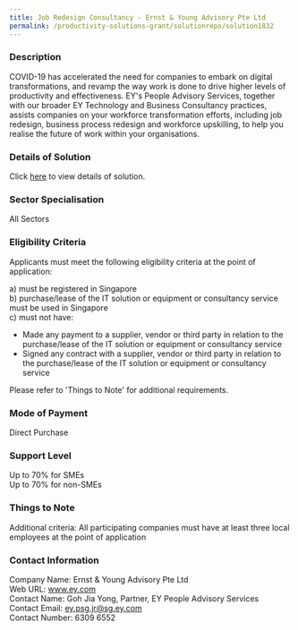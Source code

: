 ```yaml
---
title: Job Redesign Consultancy - Ernst & Young Advisory Pte Ltd
permalink: /productivity-solutions-grant/solutionrepo/solution1832
---
```


### Description

COVID-19 has accelerated the need for companies to embark on digital transformations, and revamp the way work is done to drive higher levels of productivity and effectiveness. EY's People Advisory Services, together with our broader EY Technology and Business Consultancy practices, assists companies on your workforce transformation efforts, including job redesign, business process redesign and workforce upskilling, to help you realise the future of work within your organisations.

### Details of Solution

Click <a href='https://www.gobusiness.gov.sg/images/psg/CaseStudiesbyErnst&YoungAdvisoryPteLtd.pdf' target='_blank' rel='noopener'>here</a> to view details of solution.

### Sector Specialisation

All Sectors

### Eligibility Criteria

Applicants must meet the following eligibility criteria at the point of application:

a) must be registered in Singapore <br>
b) purchase/lease of the IT solution or equipment or consultancy service must be used in Singapore <br>
c) must not have:
- Made any payment to a supplier, vendor or third party in relation to the purchase/lease of the IT solution or equipment or consultancy service
- Signed any contract with a supplier, vendor or third party in relation to the purchase/lease of the IT solution or equipment or consultancy service

Please refer to 'Things to Note' for additional requirements.

### Mode of Payment
Direct Purchase

### Support Level
Up to 70% for SMEs <br>
Up to 70% for non-SMEs

### Things to Note
Additional criteria: All participating companies must have at least three local employees at the point of application

### Contact Information
Company Name: Ernst & Young Advisory Pte Ltd <br>Web URL: www.ey.com<br>Contact Name: Goh Jia Yong, Partner, EY People Advisory Services<br>Contact Email: ey.psg.jr@sg.ey.com<br>Contact Number: 6309 6552


